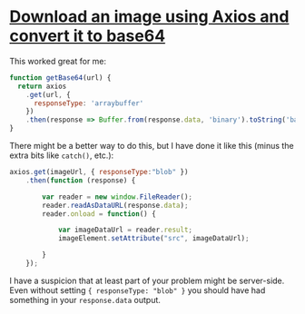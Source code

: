 # [Download an image using Axios and convert it to base64](https://stackoverflow.com/questions/41846669/download-an-image-using-axios-and-convert-it-to-base64)

This worked great for me:

```js
function getBase64(url) {
  return axios
    .get(url, {
      responseType: 'arraybuffer'
    })
    .then(response => Buffer.from(response.data, 'binary').toString('base64'))
}
```

There might be a better way to do this, but I have done it like this (minus the extra bits like `catch()`, etc.):

```js
axios.get(imageUrl, { responseType:"blob" })
    .then(function (response) {

        var reader = new window.FileReader();
        reader.readAsDataURL(response.data); 
        reader.onload = function() {

            var imageDataUrl = reader.result;
            imageElement.setAttribute("src", imageDataUrl);

        }
    });
```

I have a suspicion that at least part of your problem might be server-side. Even without setting `{ responseType: "blob" }` you should have had something in your `response.data` output.
